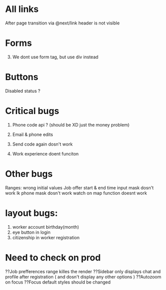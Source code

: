 # All links

After page transition via @next/link header is not visible

# Forms

3. We dont use form tag, but use div instead

# Buttons

Disabled status ?

# Critical bugs

1. Phone code api ? (should be XD just the money problem)
2. Email & phone edits
3. Send code again dosn't work

4. Work experience doent funciton

# Other bugs

Ranges: wrong initial values
Job offer start & end time input mask dosn't work
lk phone mask dosn't work
watch on map function doesnt work

# layout bugs:

1. worker account birthday(month)
2. eye button in login
3. citizenship in worker registration

# Need to check on prod

??Job prefferences range killes the render
??Sidebar only displays chat and profile after registration ( and dosn't display any other options )
??Autozoom on focus
??Focus default styles should be changed
